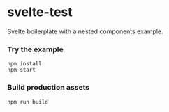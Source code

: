 svelte-test
=====================

Svelte boilerplate with a nested components example.

### Try the example

```
npm install
npm start
```

### Build production assets

```
npm run build
```
